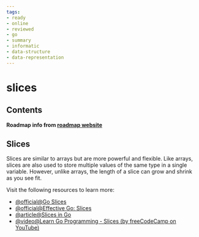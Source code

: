```yaml
---
tags:
- ready
- online
- reviewed
- go
- summary
- informatic
- data-structure
- data-representation
---
```


# slices

## Contents

__Roadmap info from [roadmap website](https://roadmap.sh/golang/go-basics/slices)__

## Slices

Slices are similar to arrays but are more powerful and flexible. Like arrays, slices are also used to store multiple values of the same type in a single variable. However, unlike arrays, the length of a slice can grow and shrink as you see fit.

Visit the following resources to learn more:

- [@official@Go Slices](https://go.dev/tour/moretypes/7)
- [@official@Effective Go: Slices](https://go.dev/doc/effective_go#slices)
- [@article@Slices in Go](https://www.w3schools.com/go/go_slices.php)
- [@video@Learn Go Programming - Slices (by freeCodeCamp on YouTube)](https://youtu.be/YS4e4q9oBaU?t=6473)
